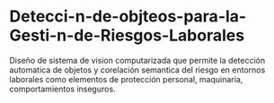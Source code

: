 # Detecci-n-de-objteos-para-la-Gesti-n-de-Riesgos-Laborales
Diseño de sistema de vision computarizada que permite la detección automatica de objetos y corelación semantica del riesgo en entornos laborales como elementos de protección personal, maquinaría, comportamientos inseguros.
